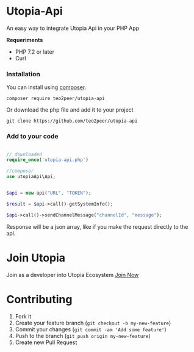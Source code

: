 # Utopia-Api
An easy way to integrate Utopia Api in your PHP App 

**Requeriments**
- PHP 7.2 or later
- Curl

### Installation

You can install using [composer](http://getcomposer.org).

```
composer require teo2peer/utopia-api
```

Or download the php file and add it to your project
```
git clone https://github.com/teo2peer/utopia-api
```


### Add to your code

```php

// downloaded
require_once('utopia-api.php')

//composer 
use utopiaApi\Api;


$api = new api("URL", "TOKEN");

$result = $api->call()-getSystemInfo();

$api->call()->sendChannelMessage("channelId", "message");


```

Response will be a json array, like if you make the request directly to the api.

# Join Utopia

Join as a developer into Utopia Ecosystem [Join Now](https://u.is)

# Contributing

1. Fork it
2. Create your feature branch (`git checkout -b my-new-feature`)
3. Commit your changes (`git commit -am 'Add some feature'`)
4. Push to the branch (`git push origin my-new-feature`)
5. Create new Pull Request